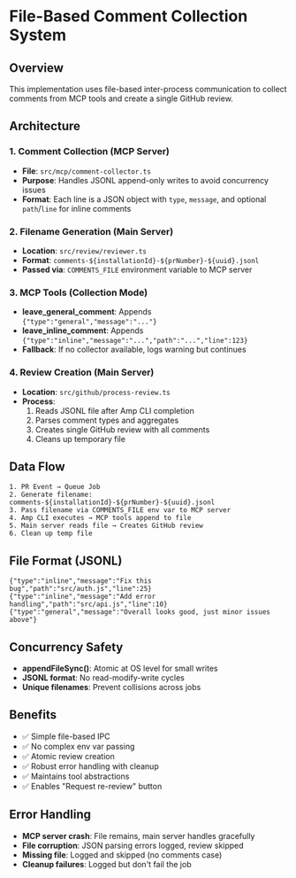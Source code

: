 # File-Based Comment Collection System

## Overview
This implementation uses file-based inter-process communication to collect comments from MCP tools and create a single GitHub review.

## Architecture

### 1. Comment Collection (MCP Server)
- **File**: `src/mcp/comment-collector.ts`
- **Purpose**: Handles JSONL append-only writes to avoid concurrency issues
- **Format**: Each line is a JSON object with `type`, `message`, and optional `path`/`line` for inline comments

### 2. Filename Generation (Main Server)  
- **Location**: `src/review/reviewer.ts`
- **Format**: `comments-${installationId}-${prNumber}-${uuid}.jsonl`
- **Passed via**: `COMMENTS_FILE` environment variable to MCP server

### 3. MCP Tools (Collection Mode)
- **leave_general_comment**: Appends `{"type":"general","message":"..."}`
- **leave_inline_comment**: Appends `{"type":"inline","message":"...","path":"...","line":123}`
- **Fallback**: If no collector available, logs warning but continues

### 4. Review Creation (Main Server)
- **Location**: `src/github/process-review.ts`  
- **Process**: 
  1. Reads JSONL file after Amp CLI completion
  2. Parses comment types and aggregates
  3. Creates single GitHub review with all comments
  4. Cleans up temporary file

## Data Flow

```
1. PR Event → Queue Job
2. Generate filename: comments-${installationId}-${prNumber}-${uuid}.jsonl
3. Pass filename via COMMENTS_FILE env var to MCP server
4. Amp CLI executes → MCP tools append to file
5. Main server reads file → Creates GitHub review
6. Clean up temp file
```

## File Format (JSONL)

```jsonl
{"type":"inline","message":"Fix this bug","path":"src/auth.js","line":25}
{"type":"inline","message":"Add error handling","path":"src/api.js","line":10}  
{"type":"general","message":"Overall looks good, just minor issues above"}
```

## Concurrency Safety
- **appendFileSync()**: Atomic at OS level for small writes
- **JSONL format**: No read-modify-write cycles
- **Unique filenames**: Prevent collisions across jobs

## Benefits
- ✅ Simple file-based IPC 
- ✅ No complex env var passing
- ✅ Atomic review creation
- ✅ Robust error handling with cleanup
- ✅ Maintains tool abstractions
- ✅ Enables "Request re-review" button

## Error Handling
- **MCP server crash**: File remains, main server handles gracefully
- **File corruption**: JSON parsing errors logged, review skipped
- **Missing file**: Logged and skipped (no comments case)
- **Cleanup failures**: Logged but don't fail the job
